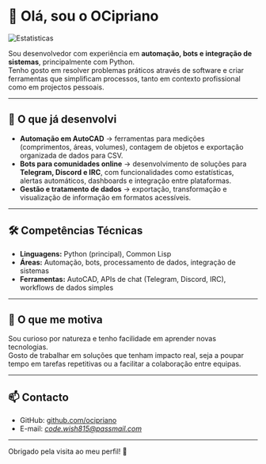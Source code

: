 # 👋 Olá, sou o OCipriano

![Estatisticas](https://github-readme-stats.vercel.app/api/top-langs/?username=ocipriano&stats_format=bytes&locale=pt-pt&theme=vue-dark)

Sou desenvolvedor com experiência em **automação, bots e integração de sistemas**, principalmente com Python.  
Tenho gosto em resolver problemas práticos através de software e criar ferramentas que simplificam processos, tanto em contexto profissional como em projectos pessoais.

---

## 💼 O que já desenvolvi

- **Automação em AutoCAD** → ferramentas para medições (comprimentos, áreas, volumes), contagem de objetos e exportação organizada de dados para CSV.  
- **Bots para comunidades online** → desenvolvimento de soluções para **Telegram, Discord e IRC**, com funcionalidades como estatísticas, alertas automáticos, dashboards e integração entre plataformas.  
- **Gestão e tratamento de dados** → exportação, transformação e visualização de informação em formatos acessíveis.  

---

## 🛠️ Competências Técnicas

- **Linguagens:** Python (principal), Common Lisp  
- **Áreas:** Automação, bots, processamento de dados, integração de sistemas  
- **Ferramentas:** AutoCAD, APIs de chat (Telegram, Discord, IRC), workflows de dados simples

---

## 🌱 O que me motiva

Sou curioso por natureza e tenho facilidade em aprender novas tecnologias.  
Gosto de trabalhar em soluções que tenham impacto real, seja a poupar tempo em tarefas repetitivas ou a facilitar a colaboração entre equipas.  

---

## 📫 Contacto

- GitHub: [github.com/ocipriano](https://github.com/ocipriano)  
- E-mail: *code.wish815@passmail.com*    

---

Obrigado pela visita ao meu perfil! 🚀
